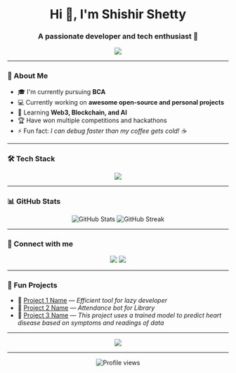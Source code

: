 <h1 align="center">Hi 👋, I'm Shishir Shetty</h1>
<h3 align="center">A passionate developer and tech enthusiast 🚀</h3>

<p align="center">
  <img src="https://readme-typing-svg.herokuapp.com?color=%2336BCF7&size=24&lines=Welcome+to+my+GitHub+profile!;I+love+building+cool+projects;Always+learning+new+things+🚀" />
</p>

---

### 🌟 About Me

- 🎓 I'm currently pursuing **BCA**
- 💻 Currently working on **awesome open-source and personal projects**
- 🌱 Learning **Web3, Blockchain, and AI**
- 🏆 Have won multiple competitions and hackathons
- ⚡ Fun fact: *I can debug faster than my coffee gets cold! ☕️*

---

### 🛠️ Tech Stack

<p align="center">
  <img src="https://skillicons.dev/icons?i=html,css,js,ts,react,nextjs,nodejs,python,solidity,tailwind,figma,git,github,firebase" />
</p>

---

### 📊 GitHub Stats

<p align="center">
  <img src="https://github-readme-stats.vercel.app/api?username=programmingwithshishir&show_icons=true&theme=radical" alt="GitHub Stats" />
  <img src="https://github-readme-streak-stats.herokuapp.com/?user=programmingwithshishir&theme=radical" alt="GitHub Streak" />
</p>

---

### 🚀 Connect with me

<p align="center">
  <a href="mailto:programmingwithshishir@gmail.com"><img src="https://img.shields.io/badge/Email-D14836?style=for-the-badge&logo=gmail&logoColor=white"/></a>
  <a href="https://linkedin.com/in/programmingwithshishir"><img src="https://img.shields.io/badge/LinkedIn-0077B5?style=for-the-badge&logo=linkedin&logoColor=white"/></a>
<!--   <a href="https://twitter.com/your-twitter"><img src="https://img.shields.io/badge/Twitter-1DA1F2?style=for-the-badge&logo=twitter&logoColor=white"/></a> -->
<!--   <a href="https://your-portfolio.com"><img src="https://img.shields.io/badge/Portfolio-FF5722?style=for-the-badge&logo=google-chrome&logoColor=white"/></a> -->
</p>

---

### 🧩 Fun Projects

- 🔗 [Project 1 Name](https://github.com/programmingwithshishir/lazy) — *Efficient tool for lazy developer*
- 🔗 [Project 2 Name](https://github.com/programmingwithshishir/library-attendance) — *Attendance bot for Library*
- 🔗 [Project 3 Name](https://github.com/programmingwithshishir/bright-heart) — *This project uses a trained model to predict heart disease based on symptoms and readings of data*

---

<p align="center">
  <img src="https://quotes-github-readme.vercel.app/api?type=horizontal&theme=radical" />
</p>

---

<p align="center">
  <img src="https://komarev.com/ghpvc/?username=programmingwithshishir&style=for-the-badge&color=brightgreen" alt="Profile views" />
</p>
